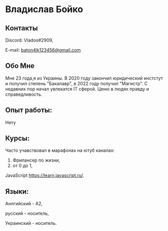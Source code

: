 # Владислав Бойко

## Контакты

Discord: Vlados#2909,

E-mail: baton4ik123456@gmail.com

## Обо Мне

Мне 23 года,я из Украины. В 2020 году закончил юридический инстстут и получил степень "Бакалавр", в 2022 году получил "Магистр". С недавних пор начал увлекатся IT сферой. Ценю в людях правду и справедливость.  

## Опыт работы:
Нету

## Курсы:

Часто учавствовал в марафонах на ютуб каналах:
1. Фрилансер по жизни,
2. от 0 до 1,

JavaScript https://learn.javascript.ru/.

## Языки:
Анлгийский - A2,

русский - носитель,

Украинский - носитель.
